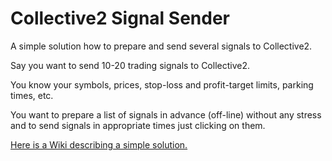 # Collective2 Signal Sender

A simple solution how to prepare and send several signals to Collective2.  

Say you want to send 10-20 trading signals to Collective2.

You know your symbols, prices, stop-loss and profit-target limits, parking times, etc.

You want to prepare a list of signals in advance (off-line) without any stress and to send signals in appropriate times just clicking on them.

[Here is a Wiki describing a simple solution.](https://github.com/Svancara/C2SignalSender/wiki/The-simplest-solution)
